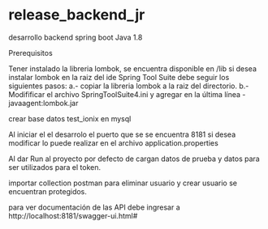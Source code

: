 # release_backend_jr
desarrollo backend spring boot Java 1.8

Prerequisitos

Tener instalado la libreria lombok, se encuentra disponible en /lib
si desea instalar lombok en la raiz del ide Spring Tool Suite debe seguir los siguientes pasos:
	a.- copiar la libreria lombok a la raiz del directorio.
	b.- Modifificar el archivo SpringToolSuite4.ini y agregar en la última línea -javaagent:lombok.jar

crear base datos test_ionix en mysql

Al iniciar el el desarrolo el puerto que se se encuentra 8181 si desea modificar lo puede realizar en el archivo application.properties

Al dar Run al proyecto por defecto de cargan datos de prueba y datos para ser utilizados para el token.
			
importar collection postman para eliminar usuario y crear usuario se encuentran protegidos.

para ver documentación de las API debe ingresar a http://localhost:8181/swagger-ui.html#